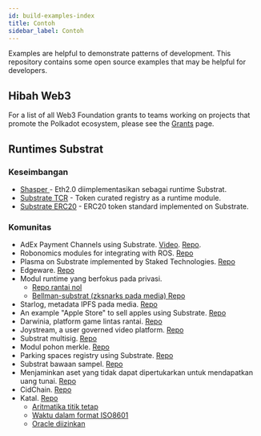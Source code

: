 ```yaml
---
id: build-examples-index
title: Contoh
sidebar_label: Contoh
---
```


Examples are helpful to demonstrate patterns of development. This repository contains some open source examples that may be helpful for developers.

## Hibah Web3

For a list of all Web3 Foundation grants to teams working on projects that promote the Polkadot ecosystem, please see the [Grants](grants.md) page.

## Runtimes Substrat

### Keseimbangan

- [ Shasper ](https://github.com/paritytech/shasper) - Eth2.0 diimplementasikan sebagai runtime Substrat.
- [Substrate TCR](https://github.com/substrate-developer-hub/substrate-tcr) - Token curated registry as a runtime module.
- [Substrate ERC20](https://github.com/substrate-developer-hub/substrate-erc20-multi/blob/master/runtime/src/erc20.rs) - ERC20 token standard implemented on Substrate.

### Komunitas

- AdEx Payment Channels using Substrate. [Video](https://www.youtube.com/watch?v=1CeI6Oa1BnU). [Repo](https://github.com/AdExNetwork/adex-protocol-substrate).
- Robonomics modules for integrating with ROS. [Repo](https://github.com/airalab/substrate-node-robonomics)
- Plasma on Substrate implemented by Staked Technologies. [Repo](https://github.com/stakedtechnologies/Plasm)
- Edgeware. [ Repo ](https://github.com/hicommonwealth/edgeware-node)
- Modul runtime yang berfokus pada privasi.
  - [Repo rantai nol](https://github.com/LayerXcom/zero-chain)
  - [Bellman-substrat (zksnarks pada media) Repo](https://github.com/LayerXcom/bellman-substrate)
- Starlog, metadata IPFS pada media. [ Repo ](https://github.com/PACTCare/Starlog)
- An example "Apple Store" to sell apples using Substrate. [Repo](https://github.com/osuketh/apple-store-substrate)
- Darwinia, platform game lintas rantai. [ Repo ](https://github.com/darwinia-network/darwinia)
- Joystream, a user governed video platform. [Repo](https://github.com/Joystream/substrate-node-joystream)
- Substrat multisig. [ Repo ](https://github.com/mixbytes/substrate-module-multisig)
- Modul pohon merkle. [ Repo ](https://github.com/filiplazovic/substrate-merkle-tree)
- Parking spaces registry using Substrate. [Repo](https://github.com/yjkimjunior/ParkingSpaceSubstrate)
- Substrat bawaan sampel. [ Repo ](https://github.com/gautamdhameja/substrate-inherents-sample)
- Menjaminkan aset yang tidak dapat dipertukarkan untuk mendapatkan uang tunai. [ Repo ](https://github.com/nczhu/collateral)
- CidChain. [Repo](https://github.com/Polygos/substrate-node-cidchain)
- Katal. [Repo](https://github.com/Trinkler/katal-chain)
  - [Aritmatika titik tetap](https://github.com/Trinkler/katal-chain/blob/master/modules/structures/src/reals.rs)
  - [Waktu dalam format ISO8601](https://github.com/Trinkler/katal-chain/blob/master/modules/structures/src/time.rs)
  - [Oracle diizinkan](https://github.com/Trinkler/katal-chain/tree/master/modules/oracle)
